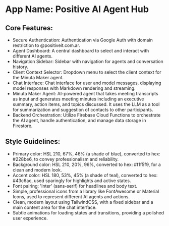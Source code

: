 # **App Name**: Positive AI Agent Hub

## Core Features:

- Secure Authentication: Authentication via Google Auth with domain restriction to @positiveit.com.ar.
- Agent Dashboard: A central dashboard to select and interact with different AI agents.
- Navigation Sidebar: Sidebar with navigation for agents and conversation history.
- Client Context Selector: Dropdown menu to select the client context for the Minuta Maker agent.
- Chat Interface: Chat interface for user and model messages, displaying model responses with Markdown rendering and streaming.
- Minuta Maker Agent: AI-powered agent that takes meeting transcripts as input and generates meeting minutes including an executive summary, action items, and topics discussed. It uses the LLM as a tool for summarization and suggestion of contacts to other participants.
- Backend Orchestration: Utilize Firebase Cloud Functions to orchestrate the AI agent, handle authentication, and manage data storage in Firestore.

## Style Guidelines:

- Primary color: HSL 210, 67%, 46% (a shade of blue), converted to hex: #228be6, to convey professionalism and reliability.
- Background color: HSL 210, 20%, 96%, converted to hex: #f1f5f9, for a clean and modern look.
- Accent color: HSL 180, 53%, 45% (a shade of teal), converted to hex: #43c6ac, used sparingly for highlights and active states.
- Font pairing: 'Inter' (sans-serif) for headlines and body text.
- Simple, professional icons from a library like FontAwesome or Material Icons, used to represent different AI agents and actions.
- Clean, modern layout using TailwindCSS, with a fixed sidebar and a main content area for the chat interface.
- Subtle animations for loading states and transitions, providing a polished user experience.